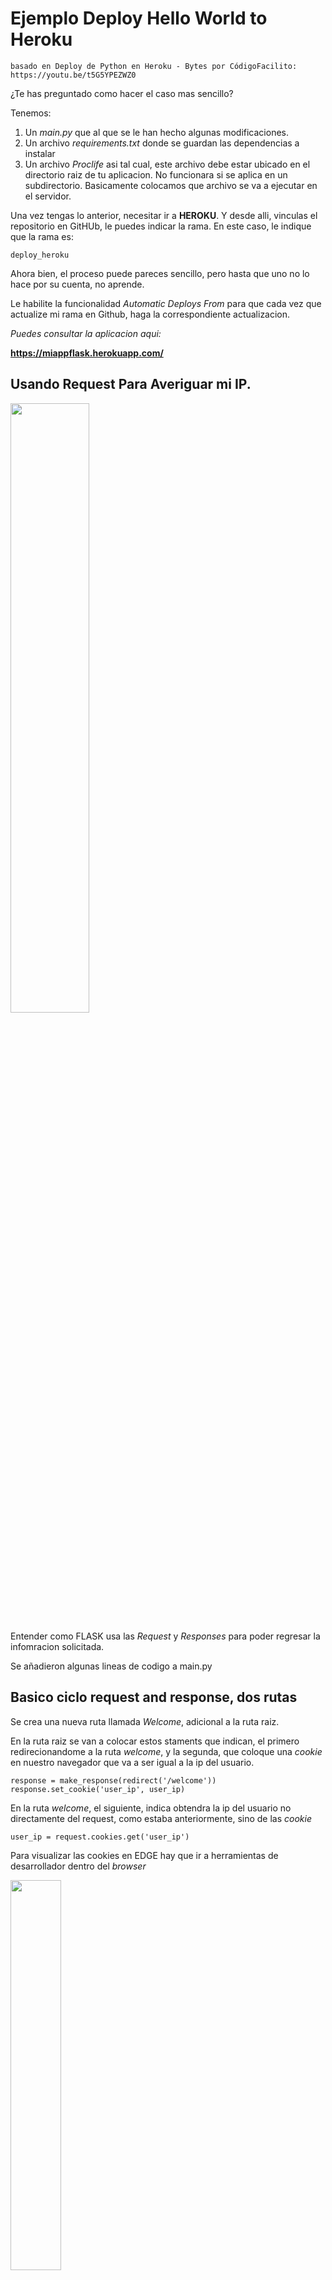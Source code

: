 # Ejemplo Deploy Hello World to Heroku

    basado en Deploy de Python en Heroku - Bytes por CódigoFacilito: https://youtu.be/t5G5YPEZWZ0

¿Te has preguntado como hacer el caso mas sencillo?

Tenemos:
1. Un *main.py* que al que se le han hecho algunas modificaciones.
2. Un archivo *requirements.txt* donde se guardan las dependencias a instalar
3. Un archivo *Proclife* asi tal cual, este archivo debe estar ubicado en el directorio raiz de tu aplicacion. No funcionara si se aplica en un subdirectorio. Basicamente colocamos que archivo se va a ejecutar en el servidor.

Una vez tengas lo anterior, necesitar ir a **HEROKU**. Y desde alli, vinculas el repositorio en GitHUb, le puedes indicar la rama. En este caso, le indique que la rama es: 

    deploy_heroku

Ahora bien, el proceso puede pareces sencillo, pero hasta que uno no lo hace por su cuenta, no aprende. 

Le habilite la funcionalidad *Automatic Deploys From* para que cada vez que actualize mi rama en Github, haga la correspondiente actualizacion.

*Puedes consultar la aplicacion aqui:*

**https://miappflask.herokuapp.com/**

## Usando Request Para Averiguar mi IP.

<img src="https://i.imgur.com/FbP6nZ8.jpg" width="50%"/>

Entender como FLASK usa las *Request* y *Responses* para poder regresar la infomracion solicitada. 

Se añadieron algunas lineas de codigo a main.py

## Basico ciclo request and response, dos rutas

Se crea una nueva ruta llamada *Welcome*, adicional a la ruta raiz.

En la ruta raiz se van a colocar estos staments que indican, el primero redirecionandome a la ruta *welcome*, y la segunda, que coloque una *cookie* en nuestro navegador que va a ser igual a la ip del usuario.  

    response = make_response(redirect('/welcome'))
    response.set_cookie('user_ip', user_ip)

En la ruta *welcome*, el siguiente, indica obtendra la ip del usuario no directamente del request, como estaba anteriormente, sino de las *cookie*

    user_ip = request.cookies.get('user_ip')

Para visualizar las cookies en EDGE hay que ir a herramientas de desarrollador dentro del *browser*

<img src="https://i.imgur.com/1J0WMvg.jpg" width="40%"/>

Y dento de estra cruzecita buscar *Aplicacion*, y luego *Almacenamiento*

## Templates con Jinja 2

Un template es un archivo .html que permite renderiar informacion estatica y dinamica, para este caso podriamos pasar la informacion de la ip del usuario directamente al html, en lugar de regresarla como una cadena de texto.

Vamos a crear un nuevo directorio llamado templates, e importa de la clase Flask el modulo render_template

en la ruta hello, donde ahora en vez de retornar una cadena, retornamos el template: hello.html

tambien enviamos la user_ip, y dentro del html, coloccamos doble corchete, para indicar es una variable

Asi se veria en el servidor local:

<img src="https://i.imgur.com/KO2Xk1E.jpg" width="100"/>

Lectura recomendada: https://jinja.palletsprojects.com/en/3.1.x/


## Estructuras de control

La idea es crear una lista de frutas en la *aplicacion*, ya sabemos que la aplicacion es *main.py*, y que la mostraremos en la ruta *welcome*, siempre y cuando se cumpla la condicion. *¿Cual es esa condicion?* Lo explicare mas adelante.

**¿Que es el contexto de la aplicacion?** Es un concepto en construcion, sin embargo cuando una aplicacion maneja muchas variables, es mejor crear un diccionario con los parametros que vamos a pasar, y posteriormente expandir el diccionario, con la notacion **context

    @app.route('/hello')
    def hello():
        user_ip = request.cookies.get('user_ip')
        context ={
            'user_ip':user_ip,
            'fruits':fruits,
    }
    return render_template('hello.html', **context )



**En el template welcome**

Se guarda la IP del Usuario en una Cookie en la ruta raiz, como se ha venido haciendo, y nos redirige a la ruta *welcome*. 

De encontrarse la *user_ip* la mostrara, seguido de la lista de frutas, aconcejo hacerlo con el tag *ul*. 

¿Que es el *HTML tag* *ul*? An unordered HTML list. Es para que el Browser entienda que es una lista, y la usaremos para desplegar nuestra lista de frutas, si se cumple la condicion. 

De NO encontrarse la IP del usuario, desplegara un mensaje y un enlace hacia la raiz para intentar obtenerla.

La haremos en el html:

Para todos los templates, Flask pone a nuestra disposicion una variable que se llama url_for que nos permite encontrar la ruta especifica, con enviar el nombre de la funcion que pertenece a esta ruta.

        {% if user_ip %}
        <h3>Your IP is {{user_ip}}</h3>
        <ul>
            {% for fruit in fruits %}
                <li>{{fruit}}</li>
            {% endfor %}
        </ul>
        {% else %}
            <a href="{{url_for('index')}}">Ir a inicio</a>
            <h3>Cookie Not Found</h3>
        {% endif %}

Como vez index es la funcion que pertenece a la ruta raiz, y la que guarda la ip del usuario.


## Hago una busqueda y mostrarla en una ruta

Se realiza una busqueda estatica en *DataWorkers.py*, y se renderiza en la ruta *welcome*. Mira que se usa para la busqueda, funciones de orden superior-*high orfer functions*

Cada vez que se refresque la pagina, mostrara una busqueda diferente.

## Herencia de Templates: como incluir templates en otros templates

 Muy util porque permite heredar y reutilizar codigo *html*. Lo primero es crear un archivo base.html el cual vamos a extender en todos nuestros templates. El base.html hay quue guardarlo en el folder *templates*, si Visual Studio Genera uno por defecto, guardarlo asi.

 1. El template *welcome.html* se deja con lo mas basico

        {% extends 'base.html'%}: 
        
Sintaxis en Jinja para indicar que el template hereda o es hijo de base.html 👆

Si colocacomos solo esta linea de codigo, y corremos el servidor, pues no nos va a mostrar nada. Porque FLAKS esta rendereando base.html, y cuando el buscador ve que termina el HTML, no rendera nada mas. 

Entonces se haran modificaciones tanto en los templates de *consultas y welcome*, usando una estructura de bloques 

Vamos tambien a familiarizarnos dicha estructura: en este caso un bloque de titulo, para la ventana que se genera, esto para el base.html. El simbolo *pipe* al lado de Coronapp es solo un separador. 

    {% block title%}
        Coronapp|
    {% endblock%}

Y este para el welcome.html

    {% block title%}
        welcome 
    {% endblock%}

En este caso si corremos el servidor Flask tal y como lo hemos venido haciendo, el bloque titulo en hello.html esta sobrescribiendo, pero nosostros lo que queremos es juntarlo. Necesitamos anadir, entre otras cosas, este statement, dentro del bloque. 

    (super de superclase): {{super()}}

Asi:

    {% block title%}
        {{super()}}
        Consultas
    {% endblock%}

